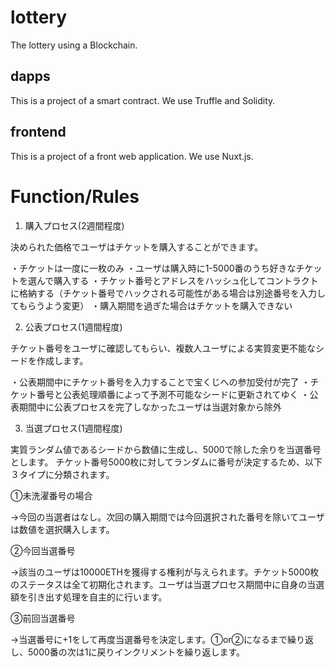 # lottery
The lottery using a Blockchain.

## dapps
This is a project of a smart contract. We use Truffle and Solidity.

## frontend
This is a project of a front web application. We use Nuxt.js.

# Function/Rules

1. 購入プロセス(2週間程度)

決められた価格でユーザはチケットを購入することができます。

・チケットは一度に一枚のみ
・ユーザは購入時に1-5000番のうち好きなチケットを選んで購入する
・チケット番号とアドレスをハッシュ化してコントラクトに格納する（チケット番号でハックされる可能性がある場合は別途番号を入力してもらうよう変更）
・購入期間を過ぎた場合はチケットを購入できない

2. 公表プロセス(1週間程度)

チケット番号をユーザに確認してもらい、複数人ユーザによる実質変更不能なシードを作成します。

・公表期間中にチケット番号を入力することで宝くじへの参加受付が完了
・チケット番号と公表処理順番によって予測不可能なシードに更新されてゆく
・公表期間中に公表プロセスを完了しなかったユーザは当選対象から除外

3. 当選プロセス(1週間程度)

実質ランダム値であるシードから数値に生成し、5000で除した余りを当選番号とします。
チケット番号5000枚に対してランダムに番号が決定するため、以下３タイプに分類されます。

①未洗濯番号の場合

->今回の当選者はなし。次回の購入期間では今回選択された番号を除いてユーザは数値を選択購入します。

②今回当選番号

->該当のユーザは10000ETHを獲得する権利が与えられます。チケット5000枚のステータスは全て初期化されます。ユーザは当選プロセス期間中に自身の当選額を引き出す処理を自主的に行います。

③前回当選番号

->当選番号に+1をして再度当選番号を決定します。①or②になるまで繰り返し、5000番の次は1に戻りインクリメントを繰り返します。
